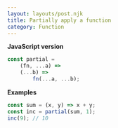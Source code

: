 ```yaml
---
layout: layouts/post.njk
title: Partially apply a function
category: Function
---
```


**JavaScript version**

```js
const partial =
	(fn, ...a) =>
	(...b) =>
		fn(...a, ...b);
```

**Examples**

```js
const sum = (x, y) => x + y;
const inc = partial(sum, 1);
inc(9); // 10
```
